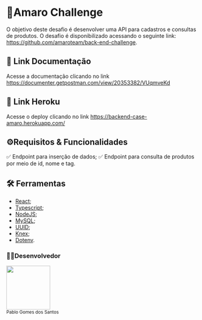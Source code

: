 
# 📜Amaro Challenge
O objetivo deste desafio é desenvolver uma API para cadastros e consultas de produtos.
O desafio é disponibilizado acessando o seguinte link: https://github.com/amaroteam/back-end-challenge.

## 🔗 Link Documentação
Acesse a documentação clicando no link https://documenter.getpostman.com/view/20353382/VUqmveKd

## 🔗 Link Heroku
Acesse o deploy clicando no link https://backend-case-amaro.herokuapp.com/

## ⚙️Requisitos & Funcionalidades
✅ Endpoint para inserção de dados;
✅ Endpoint para consulta de produtos por meio de id, nome e tag.

## 🛠️ Ferramentas
- [React](https://pt-br.reactjs.org/);
- [Typescript](https://www.typescriptlang.org/docs/);
- [NodeJS](https://nodejs.org/pt-br/docs/);
- [MySQL](https://dev.mysql.com/doc/);
- [UUID](https://www.npmjs.com/package/uuid);
- [Knex](http://knexjs.org/guide/);
- [Dotenv](https://www.npmjs.com/package/dotenv).



### 👨‍💻Desenvolvedor

<img src="https://avatars.githubusercontent.com/u/84820536?v=4" width=115> <br><sub>Pablo Gomes dos Santos</sub>
